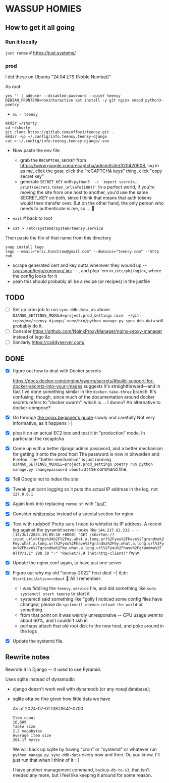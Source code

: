# WASSUP HOMIES

## How to get it all going
### Run it locally

`just runme` # https://just.systems/

### prod

I did these on Ubuntu "24.04 LTS (Noble Numbat)"

As root:

```shell
yes '' | adduser --disabled-password --quiet teensy
DEBIAN_FRONTEND=noninteractive apt install -y git nginx snapd python3-poetry
```

- `su - teensy`

```shell
mkdir ~/shorty
cd ~/shorty
git clone https://gitlab.com/offby1/teensy.git .
mkdir -vp ~/.config/info.teensy.teensy-django
cat > ~/.config/info.teensy.teensy-django/.env
```

- Now paste the env file:
  - grab the `RECAPTCHA_SECRET` from <https://www.google.com/recaptcha/admin#site/320420908>, log in as me, click the gear, click the "reCAPTCHA keys" thing, click "copy secret key"
  - generate `SECRET_KEY` with `python3  -c 'import secrets; print(secrets.token_urlsafe(100))'`
  In a perfect world, if you're moving the site from one host to another, you'd use the same SECRET_KEY on both, since I think that means that auth tokens would then transfer over.  But on the other hand, the only person who needs to authenticate is me, so ... 🤷

- `exit` # back to root
- `cat > /etc/systemd/system/teensy.service`

Then paste the file of that name from this directory

```shell
snap install lego
lego --email="eric.hanchrow@gmail.com" --domains="teensy.com" --http run
```
  - scrape generated cert and key outta wherever they wound up -- [/var/snap/lego/common/ iirc](https://github.com/go-acme/lego/issues/2236#issue-2430848155) -- , and plop 'em in `/etc/pki/nginx`, where the config looks for it
  - yeah this should probably all be a recipe (or recipes) in the justfile

## TODO

* [ ] Set up cron job to run `sync-ddb-data`, as above.
   `DJANGO_SETTINGS_MODULE=project.prod_settings nice  ~/git-repos/me/teensy-django/.venv/bin/python manage.py sync-ddb-data` will probably do it.
* [ ] Consider <https://github.com/NginxProxyManager/nginx-proxy-manager> instead of lego &c
* [ ] Similarly <https://caddyserver.com/>

## DONE

* [x] figure out how to deal with Docker secrets

  <https://docs.docker.com/engine/swarm/secrets/#build-support-for-docker-secrets-into-your-images> suggests it's straightforward—and in fact I've done something similar in the `docker-take-three` branch.  It's confusing, though, since much of the documentation around docker secrets refers to "docker swarm", which is ... I dunno? An alternative to docker-compose?
* [x] Go through [the nginx beginner's guide](http://nginx.org/en/docs/beginners_guide.html) slowly and carefully
  Not very informative, as it happens :-|
* [x] plop it on an actual EC2 box and test it in "production" mode.
  In particular: the recaptcha
* [x] Come up with a better django admin password, and a better mechanism for getting it onto the prod host
  The password is now in bitwarden and Firefox.  The "better mechanism" is just running `DJANGO_SETTINGS_MODULE=project.prod_settings poetry run python manage.py changepassword ubuntu` at the command line.
* [x] Tell Google not to index the site
* [x] Tweak gunicorn logging so it puts the actual IP address in the log, not `127.0.0.1`
* [x] Again look into replacing `runme.sh` with ["just"](https://just.systems/man/en/)
* [x] Consider [whitenoise](https://whitenoise.readthedocs.io/en/latest/) instead of a special section for nginx
* [x] Test with rudybot!
  Pretty sure I need to whitelist its IP address.
  A recent log against the pyramid server looks like `144.217.82.212 - - [14/Jul/2024:19:09:16 +0000] "GET /shorten-/?input_url=https%3A%2F%2Fmy.what.a.long.url%2Fyou%2Fhave%2Fgrandma%2Fmy.what.a.long.url%2Fyou%2Fhave%2Fgrandma%2Fmy.what.a.long.url%2Fyou%2Fhave%2Fgrandma%2Fmy.what.a.long.url%2Fyou%2Fhave%2Fgrandma%2F HTTP/1.1" 200 30 "-" "Racket/7.9 (net/http-client)"` fwiw
* [x] Update the nginx.conf again, to have just one server
* [x] Figure out why my old "teensy-2022" host died :-|
  tl;dr: `StartLimitAction=reboot` 🤢
  All I remember:
  - I was fiddling the `teensy.service` file, and did something like `sudo systemctl start teensy` to start it
  - systemctl said something like "golly I noticed some config files have changed; please do `systemctl daemon-reload the world` or something
  - from that point on it was weirdly unresponsive -- CPU usage went to about 60%, and I couldn't ssh in
  - perhaps attach that old root disk to the new host, and poke around in the logs
* [x] Update the systemd file.
## Rewrite notes
Rewrote it in Django -- it used to use Pyramid.

Uses sqlite instead of dynamodb:

* django doesn't work well with dynamodb (or any nosql database);
* sqlite otta be fine given how little data we have

    As of 2024-07-01T08:09:41-0700:

    ```text
    Item count
    10,689
    Table size
    2.2 megabytes
    Average item size
    204.17 bytes
    ```

  We will back up sqlite by having "cron" or "systemd" or whatever run `python manage.py sync-ddb-data` every now and then.  Or, you know, I'll just run that when I think of it :-)

  I have another management command, `backup-db-to-s3`, that isn't needed any more, but I feel like keeping it around for some reason.
